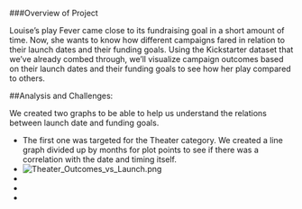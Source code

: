 ###Overview of Project

Louise’s play Fever came close to its fundraising goal in a short amount of time. Now, she wants to know how different campaigns fared in relation to their launch dates and their funding goals. Using the Kickstarter dataset that we’ve already combed through, we’ll visualize campaign outcomes based on their launch dates and their funding goals to see how her play compared to others.

##Analysis and Challenges:

We created two graphs to be able to help us understand the relations between launch date and funding goals.
- The first one was targeted for the Theater category. We created a line graph divided up by months for plot points to see if there was a correlation with the date and timing itself. 
- ![Theater_Outcomes_vs_Launch.png](kickstarter-analysis/Resources/Theater_Outcomes_vs_Launch.png)
- 
- 
- 
